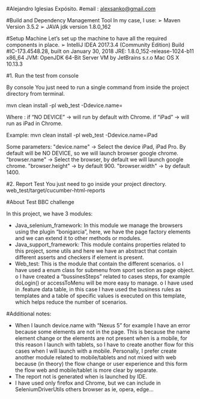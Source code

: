 #Alejandro Iglesias Expósito.
#email : alexsanko@gmail.com

#Build and Dependency Management Tool
In my case, I use:
➢ Maven Version 3.5.2
➢ JAVA jdk version 1.8.0_162

#Setup Machine
Let’s set up the machine to have all the required components in place. 
➢ IntelliJ IDEA 2017.3.4 (Community Edition)
Build #IC-173.4548.28, built on January 30, 2018
JRE: 1.8.0_152-release-1024-b11 x86_64
JVM: OpenJDK 64-Bit Server VM by JetBrains s.r.o
Mac OS X 10.13.3


#1.	Run the test from console

By console
You just need to run a single command from inside the project directory from
terminal. 

mvn clean install -pl web_test -Ddevice.name=<name>

Where <name>: 
if “NO DEVICE” -> will run by default with Chrome.
if “iPad” -> will run as iPad in Chrome.

Example: 
mvn clean install -pl web_test -Ddevice.name=iPad

Some parameters: "device.name" -> Select the device iPad, iPad Pro. By default will be NO DEVICE, so we will launch browser google chrome.
"browser.name" -> Select the browser, by default we will launch google chrome.
"browser.height" -> by default 900.
"browser.width" -> by default 1400.

#2.	Report Test
You just need to go inside your project directory. 
web_test/target/cucumber-html-reports





#About Test BBC challenge

In this project, we have 3 modules:
-	Java_selenium_framework: In this module we manage the browsers using the plugin “bonigarcia”, here, we have the page factory elements and we can extend it to other methods or modules.
-	Java_support_framework: This module contains properties related to this project, some utils and here we have an abstract that contain different asserts and checkers if element is present. 
-	Web_test: This is the module that contain the different scenarios.
o	I have used a enum class for submenu from sport section as page object.
o	I have created a “bussinesSteps” related to cases steps, for example doLogin() or accessToMenu will be more easy to manage. 
o	I have used in .feature data table, in this case I have used the business rules as templates and a table of specific values ​​is executed on this template, which helps reduce the number of scenarios. 


#Additional notes:

-	When I launch device.name with “Nexus 5” for example I have an error because some elements are not in the page. This is because the name element change or the elements are not present when is a mobile, for this reason I launch with tablets, so I have to create another flow for this cases when I will launch with a mobile. Personally, I prefer create another module related to mobile/tablets and not mixed with web because (in theory) the flow change or user experience and this form the flow web and mobile/tablet is more clear by separate. 
-	The report not is generated when is launched by IDE.
-	I have used only firefox and Chrome, but we can include in SeleniumDriverUtils others browser as ie, opera, edge…
